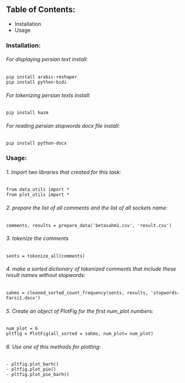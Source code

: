 
## Table of Contents:
* Installation
* Usage



### Installation:
###### For displaying persian text install:
```
pip install arabic-reshaper
pip install python-bidi
```
###### For tokenizing persian texts install:
```
pip install hazm
```
###### For reading persian stopwords docx file install:
```
pip install python-docx
```

### Usage:
###### 1. Import two libraries that created for this task:
```
from data_utils import *
from plot_utils import *
```

###### 2. prepare the list of all comments and the list of all sockets name:
```
comments, results = prepare_data('betasahm1.csv', 'result.csv')
```
###### 3. tokenize the comments  
```
sents = tokenize_all(comments)
```
###### 4. make a sorted dictionary of tokenized comments that include these result names without stopwords:
```
sahms = cleaned_sorted_count_frequency(sents, results, 'stopwords-Farsi1.docx')
```
###### 5. Create an object of PlotFig for the first num_plot numbers:
```
num_plot = 6
pltfig = PlotFig(all_sorted = sahms, num_plot= num_plot)
```
###### 6. Use one of this methods for plotting:
```
- pltfig.plot_barh()
- pltfig.plot_pie()
- pltfig.plot_pie_barh()
```
